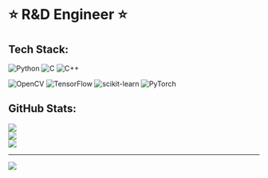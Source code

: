 # :star: R&D Engineer :star:

## Tech Stack:
![Python](https://img.shields.io/badge/python-3670A0?style=plastic&logo=python&logoColor=ffdd54) ![C](https://img.shields.io/badge/c-%2300599C.svg?style=plastic&logo=c&logoColor=white) ![C++](https://img.shields.io/badge/c++-%2300599C.svg?style=plastic&logo=c%2B%2B&logoColor=white)

![OpenCV](https://img.shields.io/badge/opencv-%23white.svg?style=plastic&logo=opencv&logoColor=white) ![TensorFlow](https://img.shields.io/badge/TensorFlow-%23FF6F00.svg?style=plastic&logo=TensorFlow&logoColor=white) ![scikit-learn](https://img.shields.io/badge/scikit--learn-%23F7931E.svg?style=plastic&logo=scikit-learn&logoColor=white) ![PyTorch](https://img.shields.io/badge/PyTorch-%23EE4C2C.svg?style=plastic&logo=PyTorch&logoColor=white)

## GitHub Stats:
![](https://github-readme-stats.vercel.app/api?username=conradoguimaraes&theme=default&hide_border=false&include_all_commits=true&count_private=true)<br/>
![](https://github-readme-streak-stats.herokuapp.com/?user=conradoguimaraes&theme=default&hide_border=false)<br/>
![](https://github-readme-stats.vercel.app/api/top-langs/?username=conradoguimaraes&theme=default&hide_border=false&include_all_commits=true&count_private=true&layout=compact)

---
[![](https://visitcount.itsvg.in/api?id=conradoguimaraes&icon=5&color=0)](https://visitcount.itsvg.in)

<!-- Proudly created with GPRM ( https://gprm.itsvg.in ) -->
